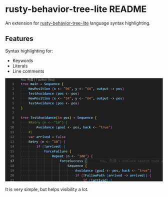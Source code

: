 # rusty-behavior-tree-lite README

An extension for [rusty-behavior-tree-lite](https://github.com/msakuta/rusty-behavior-tree) language syntax highlighting.

## Features

Syntax highlighting for:

* Keywords
* Literals
* Line comments

![screenshot](images/screenshot00.png)

It is very simple, but helps visibility a lot.

